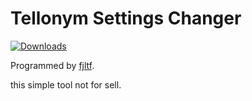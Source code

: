 # Tellonym Settings Changer


[![Downloads](https://pepy.tech/badge/tellonym-settings)](https://pepy.tech/project/tellonym-settings)


Programmed by [fjltf](https://github.com/fjltf/).

this simple tool not for sell.
